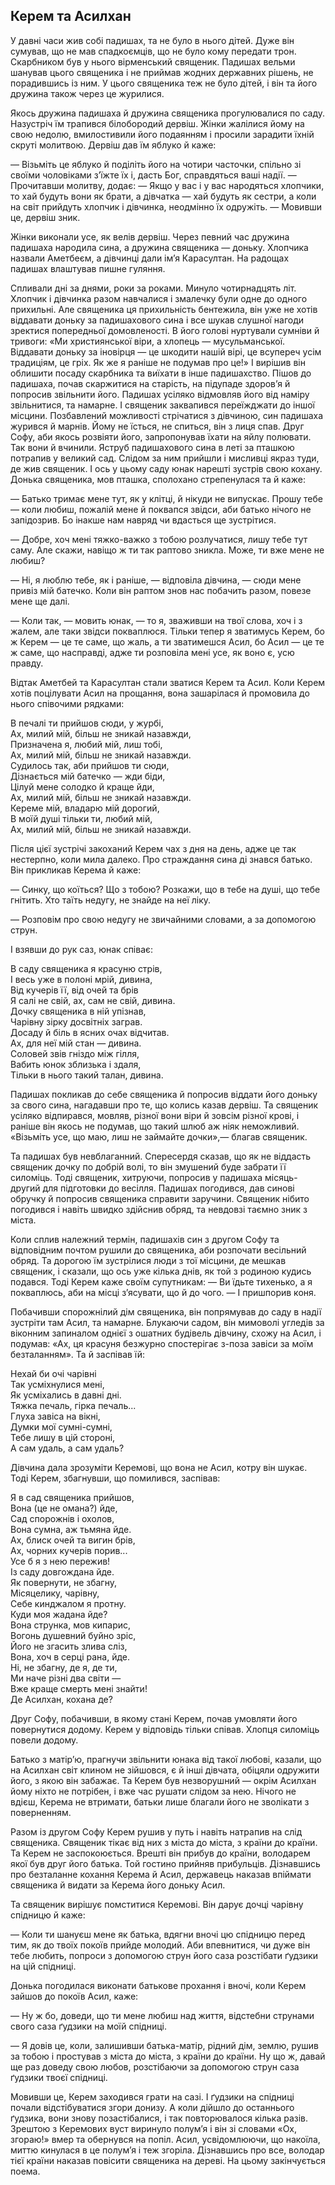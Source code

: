 ## Керем та Асилхан

У давні часи жив собі падишах, та не було в нього дітей.
Дуже він сумував, що не мав спадкоємців, що не було кому передати трон.
Скарбником був у нього вірменський священик.
Падишах вельми шанував цього священика і не приймав жодних державних рішень, не порадившись із ним.
У цього священика теж не було дітей, і він та його дружина також через це журилися.

Якось дружина падишаха й дружина священика прогулювалися по саду.
Назустріч їм трапився білобородий дервіш.
Жінки жалілися йому на свою недолю, вмилостивили його подаянням і просили зарадити їхній скруті молитвою.
Дервіш дав їм яблуко й каже:

— Візьміть це яблуко й поділіть його на чотири часточки, спільно зі своїми чоловіками з’їжте їх і, дасть Бог, справдяться ваші надії. — Прочитавши молитву, додає: — Якщо у вас і у вас народяться хлопчики, то хай будуть вони як брати, а дівчатка — хай будуть як сестри, а коли на світ прийдуть хлопчик і дівчинка, неодмінно їх одружіть. — Мовивши це, дервіш зник.

Жінки виконали усе, як велів дервіш.
Через певний час дружина падишаха народила сина, а дружина священика — доньку.
Хлопчика назвали Аметбеєм, а дівчинці дали ім’я Карасултан.
На радощах падишах влаштував пишне гуляння.

Спливали дні за днями, роки за роками.
Минуло чотирнадцять літ.
Хлопчик і дівчинка разом навчалися і змалечку були одне до одного прихильні.
Але священика ця прихильність бентежила, він уже не хотів віддавати доньку за падишахового сина і все шукав слушної нагоди зректися попередньої домовленості.
В його голові нуртували сумніви й тривоги: «Ми християнської віри, а хлопець — мусульманської.
Віддавати доньку за іновірця — це шкодити нашій вірі, це всупереч усім традиціям, це гріх.
Як же я раніше не подумав про це!» І вирішив він облишити посаду скарбника та виїхати в інше падишахство.
Пішов до падишаха, почав скаржитися на старість, на підупаде здоров’я й попросив звільнити його.
Падишах усіляко відмовляв його від наміру звільнитися, та намарне.
І священик заквапився переїжджати до іншої місцини.
Позбавлений можливості стрічатися з дівчиною, син падишаха журився й марнів.
Йому не їсться, не спиться, він з лиця спав.
Друг Софу, аби якось розвіяти його, запропонував їхати на яйлу полювати.
Так вони й вчинили.
Яструб падишахового сина в леті за пташкою потрапив у великий сад.
Слідом за ним прийшли і мисливці якраз туди, де жив священик.
І ось у цьому саду юнак нарешті зустрів свою кохану.
Донька священика, мов пташка, сполохано стрепенулася та й каже:

— Батько тримає мене тут, як у клітці, й нікуди не випускає.
Прошу тебе — коли любиш, пожалій мене й поквапся звідси, аби батько нічого не запідозрив.
Бо інакше нам навряд чи вдасться ще зустрітися.

— Добре, хоч мені тяжко-важко з тобою розлучатися, лишу тебе тут саму.
Але скажи, навіщо ж ти так раптово зникла.
Може, ти вже мене не любиш?

— Ні, я люблю тебе, як і раніше, — відповіла дівчина, — сюди мене привіз мій батечко.
Коли він раптом знов нас побачить разом, повезе мене ще далі.

— Коли так, — мовить юнак, — то я, зваживши на твої слова, хоч і з жалем, але таки звідси покваплюся.
Тільки тепер я зватимусь Керем, бо ж Керем — це те саме, що жаль, а ти зватимешся Асил, бо Асил — це те ж саме, що насправді, адже ти розповіла мені усе, як воно є, усю правду.

Відтак Аметбей та Карасултан стали зватися Керем та Асил.
Коли Керем хотів поцілувати Асил на прощання, вона зашарілася й промовила до нього співочими рядками:

В печалі ти прийшов сюди, у журбі,  
Ах, милий мій, більш не зникай назавжди,  
Призначена я, любий мій, лиш тобі,  
Ах, милий мій, більш не зникай назавжди.  
Судилось так, аби прийшов ти сюди,  
Дізнається мій батечко — жди біди,  
Цілуй мене солодко й краще йди,  
Ах, милий мій, більш не зникай назавжди.  
Кереме мій, владарю мій дорогий,  
В моїй душі тільки ти, любий мій,  
Ах, милий мій, більш не зникай назавжди.

Після цієї зустрічі закоханий Керем чах з дня на день, адже це так нестерпно, коли мила далеко.
Про страждання сина ді знався батько.
Він прикликав Керема й каже:

— Синку, що коїться?
Що з тобою?
Розкажи, що в тебе на душі, що тебе гнітить.
Хто таїть недугу, не знайде на неї ліку.

— Розповім про свою недугу не звичайними словами, а за допомогою струн.

І взявши до рук саз, юнак співає:

В саду священика я красуню стрів,  
І весь уже в полоні мрій, дивина,  
Від кучерів її, від очей та брів  
Я салі не свій, ах, сам не свій, дивина.  
Дочку священика в ній упізнав,  
Чарівну зірку досвітніх заграв.  
Досаду й біль в ясних очах відчитав.  
Ах, для неї мій стан — дивина.  
Соловей звів гніздо між гілля,  
Вабить юнок зблизька і здаля,  
Тільки в нього такий талан, дивина.

Падишах покликав до себе священика й попросив віддати його доньку за свого сина, нагадавши про те, що колись казав дервіш.
Та священик усіляко відпирався, мовляв, різної вони віри й зовсім різної крові, і раніше він якось не подумав, що такий шлюб аж ніяк неможливий.
«Візьміть усе, що маю, лиш не займайте дочки»,— благав священик.

Та падишах був невблаганний.
Спересердя сказав, що як не віддасть священик дочку по добрій волі, то він змушений буде забрати її силоміць.
Тоді священик, хитруючи, попросив у падишаха місяць-другий для підготовки до весілля.
Падишах погодився, дав синові обручку й попросив священика справити заручини.
Священик нібито погодився і навіть швидко здійснив обряд, та невдовзі таємно зник з міста.

Коли сплив належний термін, падишахів син з другом Софу та відповідним почтом рушили до священика, аби розпочати весільний обряд.
Та дорогою їм зустрілися люди з тої місцини, де мешкав священик, і сказали, що ось уже кілька днів, як той з родиною кудись подався.
Тоді Керем каже своїм супутникам: — Ви їдьте тихенько, а я покваплюсь, аби на місці з’ясувати, що й до чого. — І пришпорив коня.

Побачивши спорожнілий дім священика, він попрямував до саду в надії зустріти там Асил, та намарне.
Блукаючи садом, він мимоволі угледів за віконним запиналом однієї з ошатних будівель дівчину, схожу на Асил, і подумав: «Ах, ця красуня безжурно спостерігає з-поза завіси за моїм безталанням».
Та й заспівав їй:

Нехай би очі чарівні  
Так усміхнулися мені,  
Як усміхались в давні дні.  
Тяжка печаль, гірка печаль...  
Глуха завіса на вікні,  
Думки мої сумні-сумні,  
Тебе лишу в цій стороні,  
А сам удаль, а сам удаль?

Дівчина дала зрозуміти Керемові, що вона не Асил, котру він шукає.
Тоді Керем, збагнувши, що помилився, заспівав:

Я в сад священика прийшов,  
Вона (це не омана?) йде,  
Сад спорожнів і охолов,  
Вона сумна, аж тьмяна йде.  
Ах, блиск очей та вигин брів,  
Ах, чорних кучерів порив...  
Усе б я з нею пережив!  
Із саду довгождана йде.  
Як повернути, не збагну,  
Місяцелику, чарівну,  
Себе кинджалом я протну.  
Куди моя жадана йде?  
Вона струнка, мов кипарис,  
Вогонь душевний буйно зріс,  
Його не згасить злива сліз,  
Вона, хоч в серці рана, йде.  
Ні, не збагну, де я, де ти,  
Ми наче різні два світи —  
Вже краще смерть мені знайти!  
Де Асилхан, кохана де?

Друг Софу, побачивши, в якому стані Керем, почав умовляти його повернутися додому.
Керем у відповідь тільки співав.
Хлопця силоміць повели додому.

Батько з матір’ю, прагнучи звільнити юнака від такої любові, казали, що на Асилхан світ клином не зійшовся, є й інші дівчата, обіцяли одружити його, з якою він забажає.
Та Керем був незворушний — окрім Асилхан йому ніхто не потрібен, і вже час рушати слідом за нею.
Нічого не вдієш, Керема не втримати, батьки лише благали його не зволікати з поверненням.

Разом із другом Софу Керем рушив у путь і навіть натрапив на слід священика.
Священик тікає від них з міста до міста, з країни до країни.
Та Керем не заспокоюється.
Врешті він прибув до країни, володарем якої був друг його батька.
Той гостино прийняв прибульців.
Дізнавшись про безталанне кохання Керема й Асил, державець наказав впіймати священика й видати за Керема його доньку Асил.

Та священик вирішує помститися Керемові.
Він дарує дочці чарівну спідницю й каже:

— Коли ти шануєш мене як батька, вдягни вночі цю спідницю перед тим, як до твоїх покоїв прийде молодий.
Аби впевнитися, чи дуже він тебе любить, попроси з допомогою струн його саза розстібати ґудзики на цій спідниці.

Донька погодилася виконати батькове прохання і вночі, коли Керем зайшов до покоїв Асил, каже:

— Ну ж бо, доведи, що ти мене любиш над життя, відстебни струнами свого саза ґудзики на моїй спідниці.

— Я довів це, коли, залишивши батька-матір, рідний дім, землю, рушив за тобою і простував з міста до міста, з країни до країни.
Ну що ж, давай ще раз доведу свою любов, розстібаючи за допомогою струн саза ґудзики твоєї спідниці.

Мовивши це, Керем заходився грати на сазі.
І ґудзики на спідниці почали відстібуватися згори донизу.
А коли дійшло до останнього ґудзика, вони знову позастібалися, і так повторювалося кілька разів.
Зрештою з Керемових вуст виринуло полум’я і він зі словами «Ох, згораю!» вмер та обернувся на попіл.
Асил, усвідомлюючи, що накоїла, миттю кинулася в це полум’я і теж згоріла.
Дізнавшись про все, володар тієї країни наказав повісити священика на дереві.
На цьому закінчується поема.
